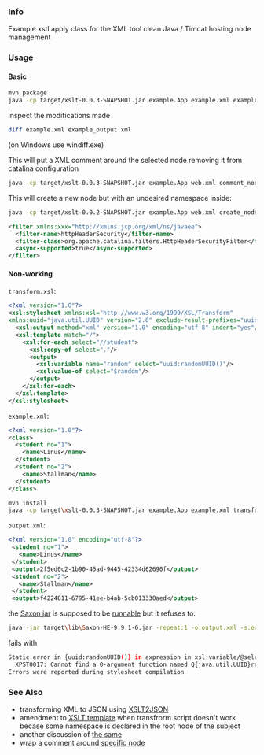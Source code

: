 ### Info
Example xstl apply class for the XML tool clean Java / Timcat hosting node management

### Usage
#### Basic
```sh
mvn package
java -cp target/xslt-0.0.3-SNAPSHOT.jar example.App example.xml example_transform.xsl example_output.xml
```
inspect the modifications made
```sh
diff example.xml example_output.xml
```
(on Windows use windiff.exe)

This will put a XML comment around the selected node removing it from catalina configuration
```sh
java -cp target/xslt-0.0.3-SNAPSHOT.jar example.App web.xml comment_node.xsl web_output.xml
```

This will create a new node but with an undesired namespace inside:
```sh
java -cp target/xslt-0.0.2-SNAPSHOT.jar example.App web.xml create_node.xsl web_output.xml
```
```xml
<filter xmlns:xxx="http://xmlns.jcp.org/xml/ns/javaee">
  <filter-name>httpHeaderSecurity</filter-name>
  <filter-class>org.apache.catalina.filters.HttpHeaderSecurityFilter</filter-class>
  <async-supported>true</async-supported>
</filter>
```
#### Non-working
`transform.xsl`:



```xml
<?xml version="1.0"?>
<xsl:stylesheet xmlns:xsl="http://www.w3.org/1999/XSL/Transform"
xmlns:uuid="java.util.UUID" version="2.0" exclude-result-prefixes="uuid">
  <xsl:output method="xml" version="1.0" encoding="utf-8" indent="yes"/>
  <xsl:template match="/">
    <xsl:for-each select="//student">
      <xsl:copy-of select="."/>
      <output>
        <xsl:variable name="random" select="uuid:randomUUID()"/>
        <xsl:value-of select="$random"/>
      </output>
    </xsl:for-each>
  </xsl:template>
</xsl:stylesheet>
```

`example.xml`:

```xml
<?xml version="1.0"?>
<class>
  <student no="1">
    <name>Linus</name>
  </student>
  <student no="2">
    <name>Stallman</name>
  </student>
</class>
```

```sh
mvn install
java -cp target\xslt-0.0.3-SNAPSHOT.jar example.App example.xml transform.xsl output.xml
```

`output.xml`:

```xml
<?xml version="1.0" encoding="utf-8"?>
 <student no="1">
   <name>Linus</name>
 </student>
 <output>2f5ed0c2-1b90-45ad-9445-42334d62690f</output>
 <student no="2">
   <name>Stallman</name>
 </student>
 <output>f4224811-6795-41ee-b4ab-5cb013330aed</output>
```
the [Saxon jar](https://www.saxonica.com/documentation9.5/using-xsl/commandline.html) is supposed to be
[runnable](https://stackoverflow.com/questions/4604497/xslt-processing-with-java) but it refuses to:


```sh
java -jar target\lib\Saxon-HE-9.9.1-6.jar -repeat:1 -o:output.xml -s:example.xml -xsl:transform.xsl
```
fails with
```sh
Static error in {uuid:randomUUID()} in expression in xsl:variable/@select on line 8 column 65 of transform.xsl:
  XPST0017: Cannot find a 0-argument function named Q{java.util.UUID}randomUUID(). Reflexive calls to Java methods are not available under Saxon-HE
Errors were reported during stylesheet compilation
```

### See Also

  *  transforming XML to JSON using [XSLT2JSON](https://github.com/bramstein/xsltjson)
  * amendment to [XSLT template](https://stackoverflow.com/questions/4964152/xslt-script-doesnt-work-when-a-namespace-is-declared-in-the-root-node) when transfrorm script doesn't work becase some namespace is declared in the root node of the subject
  * another discussion of [the same](https://stackoverflow.com/questions/1344158/xslt-with-xml-source-that-has-a-default-namespace-set-to-xmlns)
  * wrap a comment around [specific node](https://stackoverflow.com/questions/17607602/comment-a-single-node)
